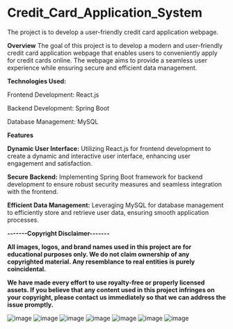 # Credit_Card_Application_System
The project is to develop a user-friendly credit card application webpage.

**Overview**
The goal of this project is to develop a modern and user-friendly credit card application webpage that enables users to conveniently apply for credit cards online. The webpage aims to provide a seamless user experience while ensuring secure and efficient data management.


**Technologies Used:**

Frontend Development: React.js

Backend Development: Spring Boot

Database Management: MySQL


**Features**

**Dynamic User Interface:** Utilizing React.js for frontend development to create a dynamic and interactive user interface, enhancing user engagement and satisfaction.

**Secure Backend:** Implementing Spring Boot framework for backend development to ensure robust security measures and seamless integration with the frontend.

**Efficient Data Management:** Leveraging MySQL for database management to efficiently store and retrieve user data, ensuring smooth application processes.


**-------Copyright Disclaimer-------**

**All images, logos, and brand names used in this project are for educational purposes only. We do not claim ownership of any copyrighted material. Any resemblance to real entities is purely coincidental.**

**We have made every effort to use royalty-free or properly licensed assets. If you believe that any content used in this project infringes on your copyright, please contact us immediately so that we can address the issue promptly.**


![image](https://github.com/apoorvapodishetti1/Credit_Card_Application_System/assets/143609793/45c0155f-fdda-419b-a2b5-0c0a90fc3fe7)
![image](https://github.com/apoorvapodishetti1/Credit_Card_Application_System/assets/143609793/96f712b1-9125-4bac-8024-7d4deeb18ad9)
![image](https://github.com/apoorvapodishetti1/Credit_Card_Application_System/assets/143609793/e0001f0d-ce2c-4e9f-bc8c-818cd271a0b1)
![image](https://github.com/apoorvapodishetti1/Credit_Card_Application_System/assets/143609793/3a7631ab-bebf-4fa9-93ed-2d1c7eefeeed)
![image](https://github.com/apoorvapodishetti1/Credit_Card_Application_System/assets/143609793/7baad65b-d126-4f24-b008-31576c7e9bbb)
![image](https://github.com/apoorvapodishetti1/Credit_Card_Application_System/assets/143609793/d504a372-ae1b-410b-8ac1-06a00f3f514f)
![image](https://github.com/apoorvapodishetti1/Credit_Card_Application_System/assets/143609793/04e1bf92-b9cc-4bb7-8a6b-0d2773ebfe94)
